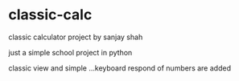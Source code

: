 # classic-calc
classic calculator project by sanjay shah

just a simple school project in python

classic view and simple ...keyboard respond of numbers are added 
